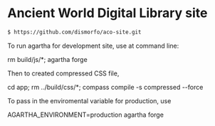 Ancient World Digital Library site
========

```bash
$ https://github.com/dismorfo/aco-site.git
```
To run agartha for development site, use at command line: 

rm build/js/*;  agartha forge

Then to created compressed CSS file, 

cd app; rm ../build/css/*; compass compile -s compressed  --force

To pass in the enviromental variable for production, use

AGARTHA_ENVIRONMENT=production agartha forge
